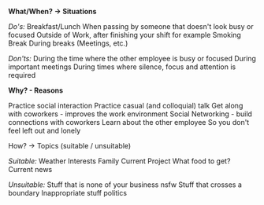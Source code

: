 
**What/When? -> Situations**

_Do's:_ 
Breakfast/Lunch
When passing by someone that doesn't look busy or focused
Outside of Work, after finishing your shift for example
Smoking Break
During breaks (Meetings, etc.)

_Don'ts:_
During the time where the other employee is busy or focused
During important meetings
During times where silence, focus and attention is required

**Why? - Reasons**

Practice social interaction
Practice casual (and colloquial) talk
Get along with coworkers - improves the work environment
Social Networking - build connections with coworkers
	Learn about the other employee 
So you don't feel left out and lonely

How? -> Topics (suitable / unsuitable)

_Suitable:_
Weather
Interests
Family
Current Project
What food to get?
Current news

_Unsuitable:_
Stuff that is none of your business
nsfw
Stuff that crosses a boundary
Inappropriate stuff
politics